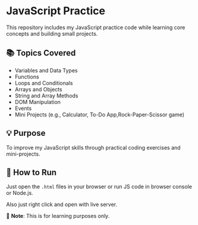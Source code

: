 # JavaScript Practice

This repository includes my JavaScript practice code while learning core concepts and building small projects.

## 📚 Topics Covered

- Variables and Data Types
- Functions
- Loops and Conditionals
- Arrays and Objects
- String and Array Methods
- DOM Manipulation
- Events
- Mini Projects (e.g., Calculator, To-Do App,Rock-Paper-Scissor game)

## 💡 Purpose

To improve my JavaScript skills through practical coding exercises and mini-projects.

## 🚀 How to Run

Just open the `.html` files in your browser or run JS code in browser console or Node.js.

Also just right click and open with live server.

📌 **Note**: This is for learning purposes only.
